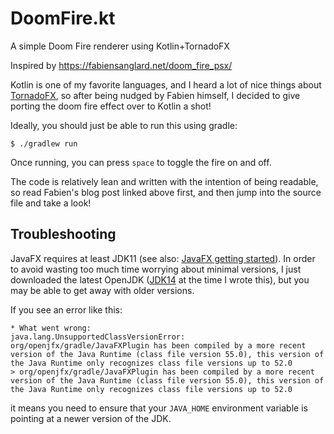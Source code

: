 # DoomFire.kt
A simple Doom Fire renderer using Kotlin+TornadoFX

Inspired by https://fabiensanglard.net/doom_fire_psx/

Kotlin is one of my favorite languages, and I heard a lot of nice things about [TornadoFX](https://tornadofx.io/),
so after being nudged by Fabien himself, I decided to give porting the doom fire effect over to Kotlin a shot!

Ideally, you should just be able to run this using gradle:

```shell
$ ./gradlew run
```

Once running, you can press `space` to toggle the fire on and off.

The code is relatively lean and written with the intention of being readable, so read Fabien's blog post linked
above first, and then jump into the source file and take a look!

## Troubleshooting

JavaFX requires at least JDK11 (see also: [JavaFX getting started](https://openjfx.io/openjfx-docs/#install-java)).
In order to avoid wasting too much time worrying about minimal versions, I just downloaded the latest OpenJDK
([JDK14](https://jdk.java.net/14/) at the time I wrote this), but you may be able to get away with older
versions.

If you see an error like this:

```
* What went wrong:
java.lang.UnsupportedClassVersionError: org/openjfx/gradle/JavaFXPlugin has been compiled by a more recent version of the Java Runtime (class file version 55.0), this version of the Java Runtime only recognizes class file versions up to 52.0
> org/openjfx/gradle/JavaFXPlugin has been compiled by a more recent version of the Java Runtime (class file version 55.0), this version of the Java Runtime only recognizes class file versions up to 52.0
```

it means you need to ensure that your `JAVA_HOME` environment variable is pointing at a newer version of the JDK.

